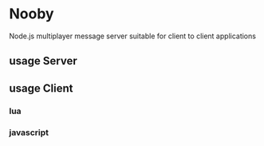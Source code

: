 # Nooby
Node.js multiplayer message server suitable for client to client applications

## usage Server

## usage Client

### lua

### javascript